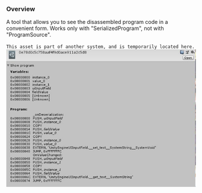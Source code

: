 ### Overview
A tool that allows you to see the disassembled program code in a convenient form. Works only with "SerializedProgram", not with "ProgramSource".

`This asset is part of another system, and is temporarily located here.`
![Example](Example.jpg?raw=true)
